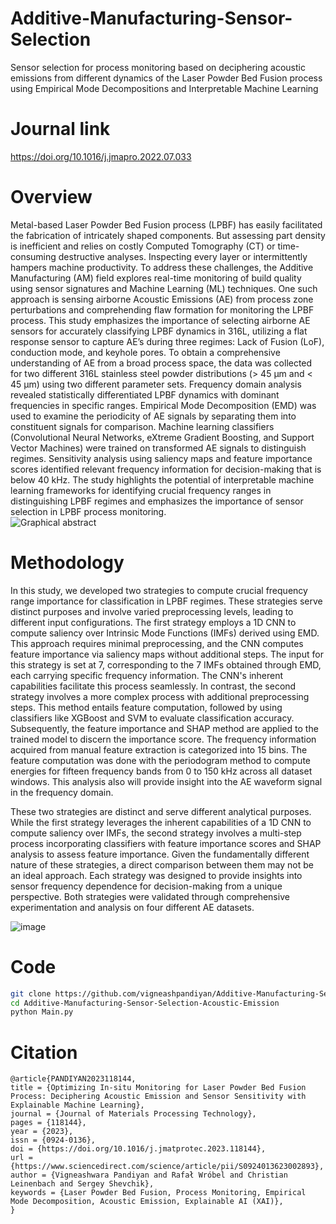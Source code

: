 # Additive-Manufacturing-Sensor-Selection
Sensor selection for process monitoring based on deciphering acoustic emissions from different dynamics of the Laser Powder Bed Fusion process using Empirical Mode Decompositions and Interpretable Machine Learning


# Journal link
https://doi.org/10.1016/j.jmapro.2022.07.033

# Overview

Metal-based Laser Powder Bed Fusion process (LPBF) has easily facilitated the fabrication of intricately shaped components. But assessing part density is inefficient and relies on costly Computed Tomography (CT) or time-consuming destructive analyses. Inspecting every layer or intermittently hampers machine productivity. To address these challenges, the Additive Manufacturing (AM) field explores real-time monitoring of build quality using sensor signatures and Machine Learning (ML) techniques. One such approach is sensing airborne Acoustic Emissions (AE) from process zone perturbations and comprehending flaw formation for monitoring the LPBF process. This study emphasizes the importance of selecting airborne AE sensors for accurately classifying LPBF dynamics in 316L, utilizing a flat response sensor to capture AE’s during three regimes: Lack of Fusion (LoF), conduction mode, and keyhole pores. To obtain a comprehensive understanding of AE from a broad process space, the data was collected for two different 316L stainless steel powder distributions (> 45 µm and < 45 µm) using two different parameter sets. Frequency domain analysis revealed statistically differentiated LPBF dynamics with dominant frequencies in specific ranges. Empirical Mode Decomposition (EMD) was used to examine the periodicity of AE signals by separating them into constituent signals for comparison. Machine learning classifiers (Convolutional Neural Networks, eXtreme Gradient Boosting, and Support Vector Machines) were trained on transformed AE signals to distinguish regimes. Sensitivity analysis using saliency maps and feature importance scores identified relevant frequency information for decision-making that is below 40 kHz. The study highlights the potential of interpretable machine learning frameworks for identifying crucial frequency ranges in distinguishing LPBF regimes and emphasizes the importance of sensor selection in LPBF process monitoring.  
![Graphical abstract](https://github.com/vigneashpandiyan/Additive-Manufacturing-Sensor-Selection/assets/39007209/c02e1e88-e4aa-40d6-a7b3-3196134fcb32)


# Methodology
In this study, we developed two strategies to compute crucial frequency range importance for classification in LPBF regimes. These strategies serve distinct purposes and involve varied preprocessing levels, leading to different input configurations. The first strategy employs a 1D CNN to compute saliency over Intrinsic Mode Functions (IMFs) derived using EMD. This approach requires minimal preprocessing, and the CNN computes feature importance via saliency maps without additional steps. The input for this strategy is set at 7, corresponding to the 7 IMFs obtained through EMD, each carrying specific frequency information. The CNN's inherent capabilities facilitate this process seamlessly. In contrast,  the second strategy involves a more complex process with additional preprocessing steps. This method entails feature computation, followed by using classifiers like XGBoost and SVM to evaluate classification accuracy. Subsequently, the feature importance and SHAP method are applied to the trained model to discern the importance score. The frequency information acquired from manual feature extraction is categorized into 15 bins. The feature computation was done with the periodogram method to compute energies for fifteen frequency bands from 0 to 150 kHz across all dataset windows. This analysis also will provide insight into the AE waveform signal in the frequency domain. 

These two strategies are distinct and serve different analytical purposes. While the first strategy leverages the inherent capabilities of a 1D CNN to compute saliency over IMFs, the second strategy involves a multi-step process incorporating classifiers with feature importance scores and SHAP analysis to assess feature importance. Given the fundamentally different nature of these strategies, a direct comparison between them may not be an ideal approach. Each strategy was designed to provide insights into sensor frequency dependence for decision-making from a unique perspective. Both strategies were validated through comprehensive experimentation and analysis on four different AE datasets. 

![image](https://github.com/vigneashpandiyan/Additive-Manufacturing-Transfer-Learning/assets/39007209/de11305c-119f-4269-b271-8a4847f59e1c)


# Code
```bash
git clone https://github.com/vigneashpandiyan/Additive-Manufacturing-Sensor-Selection-Acoustic-Emission
cd Additive-Manufacturing-Sensor-Selection-Acoustic-Emission
python Main.py
```

# Citation
```
@article{PANDIYAN2023118144,
title = {Optimizing In-situ Monitoring for Laser Powder Bed Fusion Process: Deciphering Acoustic Emission and Sensor Sensitivity with Explainable Machine Learning},
journal = {Journal of Materials Processing Technology},
pages = {118144},
year = {2023},
issn = {0924-0136},
doi = {https://doi.org/10.1016/j.jmatprotec.2023.118144},
url = {https://www.sciencedirect.com/science/article/pii/S0924013623002893},
author = {Vigneashwara Pandiyan and Rafał Wróbel and Christian Leinenbach and Sergey Shevchik},
keywords = {Laser Powder Bed Fusion, Process Monitoring, Empirical Mode Decomposition, Acoustic Emission, Explainable AI (XAI)},
}
